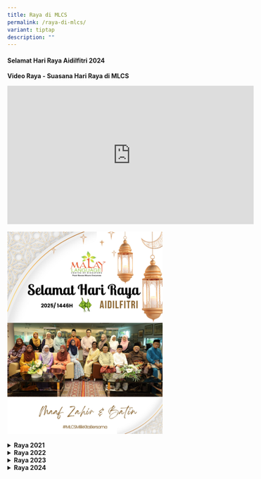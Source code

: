 ```yaml
---
title: Raya di MLCS
permalink: /raya-di-mlcs/
variant: tiptap
description: ""
---
```

<h4>Selamat Hari Raya Aidilfitri 2024</h4>
<p><strong>Video Raya - Suasana Hari Raya di MLCS</strong>
</p>
<div class="iframe-wrapper">
<iframe height="315" width="560" allowfullscreen="true" frameborder="0" src="https://www.youtube.com/embed/c4fMB6gi1dk?si=W9LQbZgBiPhixI3c"></iframe>
</div>
<p></p>
<div class="isomer-image-wrapper">
<img style="width: 70%;" height="auto" width="100%" alt="" src="/images/Raya2025FINALedit.jpg">
</div>
<p></p>
<p></p>
<div data-type="detailGroup" class="isomer-accordion isomer-accordion-white">
<details class="isomer-details">
<summary><strong>Raya 2021</strong>
</summary>
<div data-type="detailsContent" class="isomer-details-content">
<div class="isomer-image-wrapper">
<img style="width: 70%;" height="auto" width="100%" alt="Syawal di MLCS 2021" src="/images/syawal-2021-di-mlcs.png">
</div>
<p><strong>Ucapan ikhlas rakan-rakan guru kita sempena Syawal.</strong>
</p>
<p><strong>VIDEO</strong>
</p>
<p><strong>Pusat Bahasa Melayu Singapura (CDMLCS &amp; P/MTTs)</strong>
</p>
<div class="iframe-wrapper">
<iframe height="315" width="560" allowfullscreen="true" frameborder="0" src="https://www.youtube.com/embed/yitA1TQLkwY"></iframe>
</div>
<p><strong>Pusat Bahasa Melayu Singapura (AES Staff &amp; Support Staff)</strong>
</p>
<div class="iframe-wrapper">
<iframe height="315" width="560" allowfullscreen="true" frameborder="0" src="https://www.youtube.com/embed/e6M6ydQY9j4"></iframe>
</div>
<p><strong>Sekolah Rendah Jurong</strong>
</p>
<div class="iframe-wrapper">
<iframe height="315" width="560" allowfullscreen="true" frameborder="0" src="https://www.youtube.com/embed/ERSSCWvSWz0"></iframe>
</div>
<p><strong>Hai Sing Catholic School</strong>
</p>
<div class="iframe-wrapper">
<iframe height="315" width="560" allowfullscreen="true" frameborder="0" src="https://www.youtube.com/embed/i_ExNKbXu7A"></iframe>
</div>
<p><strong>Sekolah Menengah Speingfield</strong>
</p>
<div class="iframe-wrapper">
<iframe height="315" width="560" allowfullscreen="true" frameborder="0" src="https://www.youtube.com/embed/L_BCga1VEWY"></iframe>
</div>
<p><strong>Sekolah Rendah First Toa Payoh</strong>
</p>
<div class="iframe-wrapper">
<iframe height="315" width="560" allowfullscreen="true" frameborder="0" src="https://www.youtube.com/embed/LgHTO1r3sEM"></iframe>
</div>
<p><strong>Sekolah Rendah New Town</strong>
</p>
<div class="iframe-wrapper">
<iframe height="315" width="560" allowfullscreen="true" frameborder="0" src="https://www.youtube.com/embed/JC4B5jpVs84"></iframe>
</div>
<p><strong>Sekolah Rendah Riverside</strong>
</p>
<div class="iframe-wrapper">
<iframe height="315" width="560" allowfullscreen="true" frameborder="0" src="https://www.youtube.com/embed/_m3r7iqd9vk"></iframe>
</div>
<p><strong>Sekolah Rendah Rivervale</strong>
</p>
<div class="iframe-wrapper">
<iframe height="315" width="560" allowfullscreen="true" frameborder="0" src="https://www.youtube.com/embed/vQ6ud-AkhQY"></iframe>
</div>
<p><strong>Sekolah Rendah Westwood</strong>
</p>
<div class="iframe-wrapper">
<iframe height="315" width="560" allowfullscreen="true" frameborder="0" src="https://www.youtube.com/embed/T3x1Lqlpe4g"></iframe>
</div>
<p><strong>KAD DIGITAL</strong>
</p>
<p><strong>Unit Bahasa Melayu Bahagian Perancangan dan Pembangunan Kurikulum</strong>
</p>
<div class="iframe-wrapper">
<iframe height="315" width="560" allowfullscreen="true" frameborder="0" src="https://www.youtube.com/embed/ol-O6rJiudI"></iframe>
</div>
<p><strong>Sekolah Menengah Springfield</strong>
</p>
<div class="iframe-wrapper">
<iframe height="315" width="560" allowfullscreen="true" frameborder="0" src="https://www.youtube.com/embed/G8M5GBb3-tE"></iframe>
</div>
<p></p>
</div>
</details>
<details class="isomer-details">
<summary><strong>Raya 2022</strong>
</summary>
<div data-type="detailsContent" class="isomer-details-content">
<div class="isomer-image-wrapper">
<img style="width: 70%;" height="auto" width="100%" alt="Syawal 2022" src="/images/mlcs-raya-2022-banner-gif.png">
</div>
<p><strong>Ucapan ikhlas rakan-rakan guru kita sempena Syawal.</strong>
</p>
<p><strong>VIDEO</strong>
</p>
<p><strong>Pusat Bahasa Melayu Singapura</strong>
</p>
<div class="iframe-wrapper">
<iframe height="315" width="560" allowfullscreen="true" frameborder="0" src="https://www.youtube.com/embed/6NGsYtcewak"></iframe>
</div>
<p><strong>Sekolah Rendah Fuhua</strong>
</p>
<div class="iframe-wrapper">
<iframe height="315" width="560" allowfullscreen="true" frameborder="0" src="https://www.youtube.com/embed/4kiTFvOaWug"></iframe>
</div>
<p><strong>Sekolah Menengah Meridian</strong>
</p>
<div class="iframe-wrapper">
<iframe height="315" width="560" allowfullscreen="true" frameborder="0" src="https://www.youtube.com/embed/CTrQgGxZIJQ"></iframe>
</div>
<p><strong>Sekolah Rendah South View</strong>
</p>
<div class="iframe-wrapper">
<iframe height="315" width="560" allowfullscreen="true" frameborder="0" src="https://www.youtube.com/embed/d1TrQ5rzeeQ"></iframe>
</div>
<p><strong>Sekolah Rendah Yew Tee</strong>
</p>
<div class="iframe-wrapper">
<iframe height="315" width="560" allowfullscreen="true" frameborder="0" src="https://www.youtube.com/embed/QNSNh1p9P04"></iframe>
</div>
<p><strong>Sekolah Rendah Eunos</strong>
</p>
<div class="iframe-wrapper">
<iframe height="315" width="560" allowfullscreen="true" frameborder="0" src="https://www.youtube.com/embed/7iNN9mOs1iI"></iframe>
</div>
<p><strong>CHIJ Our Lady of the Nativity</strong>
</p>
<div class="iframe-wrapper">
<iframe height="315" width="560" allowfullscreen="true" frameborder="0" src="https://www.youtube.com/embed/5rZrL2_gc-8"></iframe>
</div>
<p><strong>Sekolah Rendah Zhangde</strong>
</p>
<div class="iframe-wrapper">
<iframe height="315" width="560" allowfullscreen="true" frameborder="0" src="https://www.youtube.com/embed/wpu012Fjzo8"></iframe>
</div>
<p><strong>Sekolah Rendah First Toa Payoh</strong>
</p>
<div class="iframe-wrapper">
<iframe height="315" width="560" allowfullscreen="true" frameborder="0" src="https://www.youtube.com/embed/dPV6sfrvEYU"></iframe>
</div>
<p><strong>Sekolah Rendah Tampines North</strong>
</p>
<div class="iframe-wrapper">
<iframe height="315" width="560" allowfullscreen="true" frameborder="0" src="https://www.youtube.com/embed/Erp14eO5Tsc"></iframe>
</div>
<p><strong>Sekolah Rendah Gongshang</strong>
</p>
<div class="iframe-wrapper">
<iframe height="315" width="560" allowfullscreen="true" frameborder="0" src="https://www.youtube.com/embed/yglEZ7pJYlo"></iframe>
</div>
<p><strong>Sekolah Rendah Rulang</strong>
</p>
<div class="iframe-wrapper">
<iframe height="315" width="560" allowfullscreen="true" frameborder="0" src="https://www.youtube.com/embed/Ti2MvfLxr20"></iframe>
</div>
<p><strong>Sekolah Menengah Commonwealth</strong>
</p>
<div class="iframe-wrapper">
<iframe height="315" width="560" allowfullscreen="true" frameborder="0" src="https://www.youtube.com/embed/3e39bLfAOZI"></iframe>
</div>
<p><strong>Sekolah Menengah St Margaret's</strong>
</p>
<div class="iframe-wrapper">
<iframe height="315" width="560" allowfullscreen="true" frameborder="0" src="https://www.youtube.com/embed/B4asagGGtls"></iframe>
</div>
<p><strong>Sekolah Rendah Frontier</strong>
</p>
<div class="iframe-wrapper">
<iframe height="315" width="560" allowfullscreen="true" frameborder="0" src="https://www.youtube.com/embed/XYVYbgQCzX8"></iframe>
</div>
<p><strong>Sekolah Menengah Queenstown</strong>
</p>
<div class="iframe-wrapper">
<iframe height="315" width="560" allowfullscreen="true" frameborder="0" src="https://www.youtube.com/embed/8e1bVskR4wc"></iframe>
</div>
<p><strong>Sekolah Menengah Ang Mo Kio</strong>
</p>
<div class="iframe-wrapper">
<iframe height="315" width="560" allowfullscreen="true" frameborder="0" src="https://www.youtube.com/embed/ZB1f45ohjwI"></iframe>
</div>
<p><strong>KAD DIGITAL</strong>
</p>
<p><strong>Maktab Rendah Anderson Serangoon</strong>
</p>
<div class="iframe-wrapper">
<iframe height="315" width="560" allowfullscreen="true" frameborder="0" src="https://www.youtube.com/embed/wAi48oftplo"></iframe>
</div>
<p><strong>Sekolah Rendah Junyuan</strong>
</p>
<div class="iframe-wrapper">
<iframe height="315" width="560" allowfullscreen="true" frameborder="0" src="https://www.youtube.com/embed/cXba-QDI88E"></iframe>
</div>
<p><strong>Sekolah Menengah Jurongville</strong>
</p>
<div class="iframe-wrapper">
<iframe height="315" width="560" allowfullscreen="true" frameborder="0" src="https://www.youtube.com/embed/mhignkX6y4c"></iframe>
</div>
<p><strong>Sekolah Menengah Commonwealth</strong>
</p>
<div class="iframe-wrapper">
<iframe height="315" width="560" allowfullscreen="true" frameborder="0" src="https://www.youtube.com/embed/8-X9bowfYAE"></iframe>
</div>
<p><strong>Sekolah Perempuan Paya Lebar Methodist (Rendah)</strong>
</p>
<div class="iframe-wrapper">
<iframe height="315" width="560" allowfullscreen="true" frameborder="0" src="https://www.youtube.com/embed/6iBk0IqKAlY"></iframe>
</div>
<p><strong>Sekolah Rendah White Sands</strong>
</p>
<div class="iframe-wrapper">
<iframe height="315" width="560" allowfullscreen="true" frameborder="0" src="https://www.youtube.com/embed/pxWraVrBRuQ"></iframe>
</div>
<p><strong>Sekolah Rendah Blangah Rise</strong>
</p>
<div class="iframe-wrapper">
<iframe height="315" width="560" allowfullscreen="true" frameborder="0" src="https://www.youtube.com/embed/1L8L7ylGrUM"></iframe>
</div>
<p><strong>Sekolah Gan Eng Seng (Menengah)</strong>
</p>
<div class="iframe-wrapper">
<iframe height="315" width="560" allowfullscreen="true" frameborder="0" src="https://www.youtube.com/embed/HImJtS9IT4w"></iframe>
</div>
<p><strong>Sekolah Rendah Fengshan</strong>
</p>
<div class="iframe-wrapper">
<iframe height="315" width="560" allowfullscreen="true" frameborder="0" src="https://www.youtube.com/embed/ySWKw1PO1V0"></iframe>
</div>
<p><strong>Sekolah Rendah Ahmad Ibrahim</strong>
</p>
<div class="iframe-wrapper">
<iframe height="315" width="560" allowfullscreen="true" frameborder="0" src="https://www.youtube.com/embed/sj0K9etbogA"></iframe>
</div>
<p><strong>Sekolah Rendah West Spring</strong>
</p>
<div class="iframe-wrapper">
<iframe height="315" width="560" allowfullscreen="true" frameborder="0" src="https://www.youtube.com/embed/fLvSdXPi5FQ"></iframe>
</div>
<p><strong>Sekolah Menengah Dunearn</strong>
</p>
<div class="iframe-wrapper">
<iframe height="315" width="560" allowfullscreen="true" frameborder="0" src="https://www.youtube.com/embed/60cQW-531Ns"></iframe>
</div>
<p><strong>Sekolah Rendah Eunos</strong>
</p>
<div class="iframe-wrapper">
<iframe height="315" width="560" allowfullscreen="true" frameborder="0" src="https://www.youtube.com/embed/eXR6Jh0D4Ow"></iframe>
</div>
<p><strong>Sekolah Rendah Ang Mo Kio</strong>
</p>
<div class="iframe-wrapper">
<iframe height="315" width="560" allowfullscreen="true" frameborder="0" src="https://www.youtube.com/embed/AwRVQtLt-dI"></iframe>
</div>
<p></p>
</div>
</details>
<details class="isomer-details">
<summary><strong>Raya 2023</strong>
</summary>
<div data-type="detailsContent" class="isomer-details-content">
<p><strong>Selamat Hari Raya Aidil Fitri 2023</strong>
</p>
<div class="isomer-image-wrapper">
<img style="width: 80%;" height="auto" width="100%" alt="Selamat Hari Raya 2023" src="/images/green%20modern%20happy%20eid%20al-fitr%20instagram%20post.png">
</div>
<div class="iframe-wrapper">
<iframe height="315" width="560" allowfullscreen="true" frameborder="0" src="https://www.youtube.com/embed/xHqV7MbKhIY?si=Sq729rc6Q570QVuh"></iframe>
</div>
<p></p>
</div>
</details>
<details class="isomer-details">
<summary><strong>Raya 2024</strong>
</summary>
<div data-type="detailsContent" class="isomer-details-content">
<div class="iframe-wrapper">
<iframe height="315" width="560" allowfullscreen="true" frameborder="0" src="https://www.youtube.com/embed/WsNg8ZHkHXQ?si=6505lhWXR6LHKLHN"></iframe>
</div>
<div class="isomer-image-wrapper">
<img style="width: 90%;" height="auto" width="100%" alt="Malay Language Centre of Singapore" src="/images/Raya_2024__Selected.jpg">
</div>
<p></p>
<p></p>
</div>
</details>
</div>
<p></p>